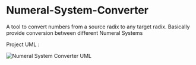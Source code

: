# Numeral-System-Converter
A tool to convert numbers from a source radix to any target radix. Basically provide conversion between different Numeral Systems

Project UML : 

![Numeral System Converter UML](https://user-images.githubusercontent.com/63100608/119304849-84d29e80-bc85-11eb-9912-cb71a231b1b0.png)
